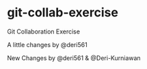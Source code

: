# git-collab-exercise

Git Collaboration Exercise

A little changes by @deri561

New Changes by @deri561 & @Deri-Kurniawan
